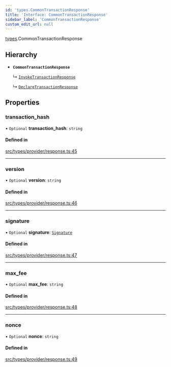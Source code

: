 ```yaml
---
id: 'types.CommonTransactionResponse'
title: 'Interface: CommonTransactionResponse'
sidebar_label: 'CommonTransactionResponse'
custom_edit_url: null
---
```


[types](../namespaces/types.md).CommonTransactionResponse

## Hierarchy

- **`CommonTransactionResponse`**

  ↳ [`InvokeTransactionResponse`](types.InvokeTransactionResponse.md)

  ↳ [`DeclareTransactionResponse`](types.DeclareTransactionResponse.md)

## Properties

### transaction_hash

• `Optional` **transaction_hash**: `string`

#### Defined in

[src/types/provider/response.ts:45](https://github.com/0xs34n/starknet.js/blob/v5.14.1/src/types/provider/response.ts#L45)

---

### version

• `Optional` **version**: `string`

#### Defined in

[src/types/provider/response.ts:46](https://github.com/0xs34n/starknet.js/blob/v5.14.1/src/types/provider/response.ts#L46)

---

### signature

• `Optional` **signature**: [`Signature`](../namespaces/types.md#signature)

#### Defined in

[src/types/provider/response.ts:47](https://github.com/0xs34n/starknet.js/blob/v5.14.1/src/types/provider/response.ts#L47)

---

### max_fee

• `Optional` **max_fee**: `string`

#### Defined in

[src/types/provider/response.ts:48](https://github.com/0xs34n/starknet.js/blob/v5.14.1/src/types/provider/response.ts#L48)

---

### nonce

• `Optional` **nonce**: `string`

#### Defined in

[src/types/provider/response.ts:49](https://github.com/0xs34n/starknet.js/blob/v5.14.1/src/types/provider/response.ts#L49)
